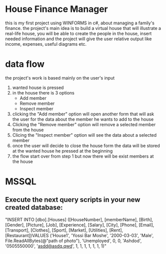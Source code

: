 # House Finance Manager

this is my first project using WINFORMS in c#, about managing a family's finance. the project's main idea is to build a virtual house that will illustrate a real-life house, you will be able to create the people in the house, insert needed information and the project will give the user relative output like income, expenses, useful diagrams etc.

# data flow
the project's work is based mainly on the user's input
<ol>
  <li> wanted house is pressed</li>
  <li> in the house there is 3 options
    <ul>
      <li> Add member</li>
      <li> Remove member</li>
      <li> Inspect member</li>
    </ul>
  </li>
  <li> clicking the "Add member" option will open another form that will ask the user for the data about the member he wants to add to the house</li>
  <li> Clicking the "Remove member" option will remove a selected member from the house </li>
  <li> Clicing the "Inspect member" option will see the data about a selected member</li>
  <li> once the user will decide to close the house form the data will be stored at the wanted house he pressed at the beginning</li>
  <li> the flow start over from step 1 but now there will be exist members at the house</li>
</ol>

# MSSQL
## Execute the next query scripts in your new created database:
"INSERT INTO [dbo].[Houses] ([HouseNumber], [memberName], [Birth], [Gender], [Picture], [Job], [Experience], [Salary], [City], [Phone], [Email], [Transport], [Clothes], [Sport], [Market], [Utilities], [Rent], [Restaurant])VALUES ('House1', 'Yossi Bar Moshe', '2000-03-03', 'Male', File.ReadAllBytes(@"path of photo"), 'Unemployed', 0, 0, 'Ashdod', '0505550000', 'asdd@asdq.qwd', 1, 1, 1, 1, 1, 1, 1)"
